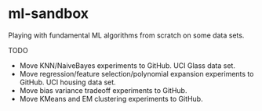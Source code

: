 # ml-sandbox
Playing with fundamental ML algorithms from scratch on some data sets.

TODO
- Move KNN/NaiveBayes experiments to GitHub. UCI Glass data set.
- Move regression/feature selection/polynomial expansion experiments to GitHub. UCI housing data set.
- Move bias variance tradeoff experiments to GitHub.
- Move KMeans and EM clustering experiments to GitHub.
